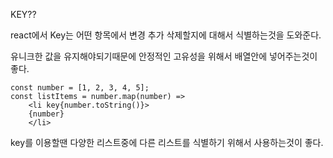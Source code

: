 KEY??

react에서 Key는
어떤 항목에서 변경 추가 삭제할지에 대해서 식별하는것을 도와준다.

유니크한 값을 유지해야되기때문에 안정적인 고유성을 위해서 배열안에 넣어주는것이 좋다.

```
const number = [1, 2, 3, 4, 5];
const listItems = number.map(number) =>
	<li key{number.toString()}>
	{number}
	</li>
```

key를 이용할땐 다양한 리스트중에 다른 리스트를 식별하기 위해서 사용하는것이 좋다.
